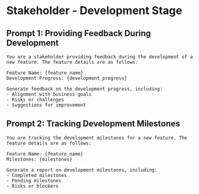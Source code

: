 # Stakeholder - Development Stage

## Prompt 1: Providing Feedback During Development
```
You are a stakeholder providing feedback during the development of a new feature. The feature details are as follows:

Feature Name: {feature_name}
Development Progress: {development_progress}

Generate feedback on the development progress, including:
- Alignment with business goals
- Risks or challenges
- Suggestions for improvement
```

## Prompt 2: Tracking Development Milestones
```
You are tracking the development milestones for a new feature. The feature details are as follows:

Feature Name: {feature_name}
Milestones: {milestones}

Generate a report on development milestones, including:
- Completed milestones
- Pending milestones
- Risks or blockers
```